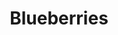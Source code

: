 ---
title: 'Blueberries'
pubDate: 2025-06-23
description: 'An aesthetically pleasing cluster of blueberries'
camera: 'Nikon D3100'
image:
    url: 'blueberry.jpg'
    alt: 'Back-lit Spirea plant'
link: "https://www.instagram.com/p/DOFlX5xjmsS/?img_index=1"
---